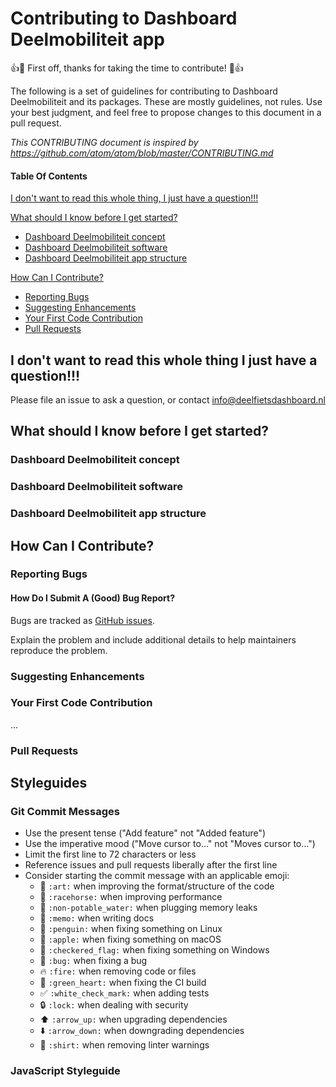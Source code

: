 # Contributing to Dashboard Deelmobiliteit app

:+1::tada: First off, thanks for taking the time to contribute! :tada::+1:

The following is a set of guidelines for contributing to Dashboard Deelmobiliteit and its packages. These are mostly guidelines, not rules. Use your best judgment, and feel free to propose changes to this document in a pull request.

_This CONTRIBUTING document is inspired by https://github.com/atom/atom/blob/master/CONTRIBUTING.md_

#### Table Of Contents

[I don't want to read this whole thing, I just have a question!!!](#i-dont-want-to-read-this-whole-thing-i-just-have-a-question)

[What should I know before I get started?](#what-should-i-know-before-i-get-started)
  * [Dashboard Deelmobiliteit concept](#dashboard-deelmobiliteit-concept)
  * [Dashboard Deelmobiliteit software](#dashboard-deelmobiliteit-software)
  * [Dashboard Deelmobiliteit app structure](#dashboard-deelmobiliteit-app-structure)

[How Can I Contribute?](#how-can-i-contribute)
  * [Reporting Bugs](#reporting-bugs)
  * [Suggesting Enhancements](#suggesting-enhancements)
  * [Your First Code Contribution](#your-first-code-contribution)
  * [Pull Requests](#pull-requests)

## I don't want to read this whole thing I just have a question!!!

Please file an issue to ask a question, or contact info@deelfietsdashboard.nl

## What should I know before I get started?

### Dashboard Deelmobiliteit concept
### Dashboard Deelmobiliteit software
### Dashboard Deelmobiliteit app structure

## How Can I Contribute?

### Reporting Bugs
#### How Do I Submit A (Good) Bug Report?

Bugs are tracked as [GitHub issues](https://guides.github.com/features/issues/).

Explain the problem and include additional details to help maintainers reproduce the problem.

### Suggesting Enhancements

### Your First Code Contribution

...

### Pull Requests

## Styleguides

### Git Commit Messages

* Use the present tense ("Add feature" not "Added feature")
* Use the imperative mood ("Move cursor to..." not "Moves cursor to...")
* Limit the first line to 72 characters or less
* Reference issues and pull requests liberally after the first line
* Consider starting the commit message with an applicable emoji:
    * :art: `:art:` when improving the format/structure of the code
    * :racehorse: `:racehorse:` when improving performance
    * :non-potable_water: `:non-potable_water:` when plugging memory leaks
    * :memo: `:memo:` when writing docs
    * :penguin: `:penguin:` when fixing something on Linux
    * :apple: `:apple:` when fixing something on macOS
    * :checkered_flag: `:checkered_flag:` when fixing something on Windows
    * :bug: `:bug:` when fixing a bug
    * :fire: `:fire:` when removing code or files
    * :green_heart: `:green_heart:` when fixing the CI build
    * :white_check_mark: `:white_check_mark:` when adding tests
    * :lock: `:lock:` when dealing with security
    * :arrow_up: `:arrow_up:` when upgrading dependencies
    * :arrow_down: `:arrow_down:` when downgrading dependencies
    * :shirt: `:shirt:` when removing linter warnings

### JavaScript Styleguide
